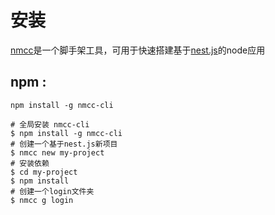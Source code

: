 # 安装
[nmcc](https://www.npmjs.com/package/nmcc-cli)是一个脚手架工具，可用于快速搭建基于[nest.js](https://nestjs.com/)的node应用

## npm :
```npm install -g nmcc-cli```

```shell
# 全局安装 nmcc-cli
$ npm install -g nmcc-cli
# 创建一个基于nest.js新项目
$ nmcc new my-project
# 安装依赖
$ cd my-project
$ npm install
# 创建一个login文件夹
$ nmcc g login
```

